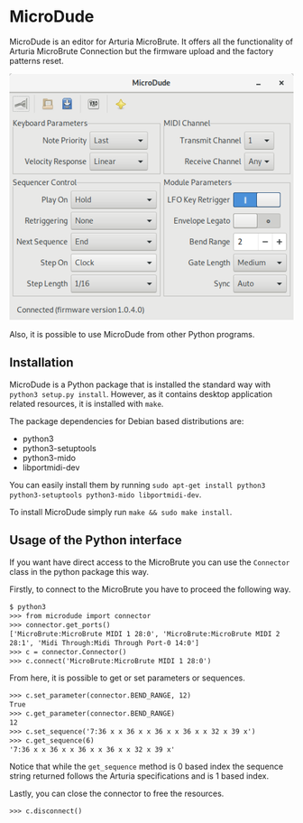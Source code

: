 # MicroDude

MicroDude is an editor for Arturia MicroBrute. It offers all the functionality of Arturia MicroBrute Connection but the firmware upload and the factory patterns reset.

![Screenshot](doc/screenshot.png)

Also, it is possible to use MicroDude from other Python programs.

## Installation
MicroDude is a Python package that is installed the standard way with `python3 setup.py install`. However, as it contains desktop application related resources, it is installed with `make`.

The package dependencies for Debian based distributions are:
- python3
- python3-setuptools
- python3-mido
- libportmidi-dev

You can easily install them by running `sudo apt-get install python3 python3-setuptools python3-mido libportmidi-dev`.

To install MicroDude simply run `make && sudo make install`.

## Usage of the Python interface
If you want have direct access to the MicroBrute you can use the `Connector` class in the python package this way.

Firstly, to connect to the MicroBrute you have to proceed the following way.
```
$ python3
>>> from microdude import connector
>>> connector.get_ports()
['MicroBrute:MicroBrute MIDI 1 28:0', 'MicroBrute:MicroBrute MIDI 2 28:1', 'Midi Through:Midi Through Port-0 14:0']
>>> c = connector.Connector()
>>> c.connect('MicroBrute:MicroBrute MIDI 1 28:0')
```
From here, it is possible to get or set parameters or sequences.
```
>>> c.set_parameter(connector.BEND_RANGE, 12)
True
>>> c.get_parameter(connector.BEND_RANGE)
12
>>> c.set_sequence('7:36 x x 36 x x 36 x x 36 x x 32 x 39 x')
>>> c.get_sequence(6)
'7:36 x x 36 x x 36 x x 36 x x 32 x 39 x'
```
Notice that while the `get_sequence` method is 0 based index the sequence string returned follows the Arturia specifications and is 1 based index.

Lastly, you can close the connector to free the resources.
```
>>> c.disconnect()
```
